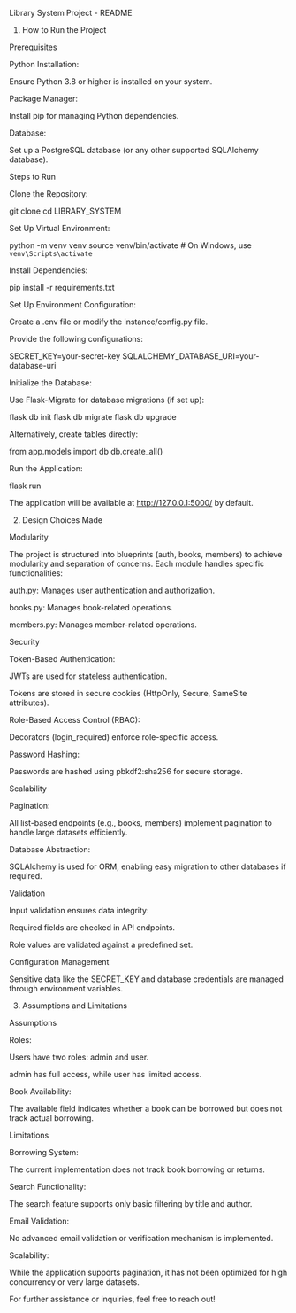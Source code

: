 Library System Project - README

1. How to Run the Project

Prerequisites

Python Installation:

Ensure Python 3.8 or higher is installed on your system.

Package Manager:

Install pip for managing Python dependencies.

Database:

Set up a PostgreSQL database (or any other supported SQLAlchemy database).

Steps to Run

Clone the Repository:

git clone <repository-url>
cd LIBRARY_SYSTEM

Set Up Virtual Environment:

python -m venv venv
source venv/bin/activate  # On Windows, use `venv\Scripts\activate`

Install Dependencies:

pip install -r requirements.txt

Set Up Environment Configuration:

Create a .env file or modify the instance/config.py file.

Provide the following configurations:

SECRET_KEY=your-secret-key
SQLALCHEMY_DATABASE_URI=your-database-uri

Initialize the Database:

Use Flask-Migrate for database migrations (if set up):

flask db init
flask db migrate
flask db upgrade

Alternatively, create tables directly:

from app.models import db
db.create_all()

Run the Application:

flask run

The application will be available at http://127.0.0.1:5000/ by default.

2. Design Choices Made

Modularity

The project is structured into blueprints (auth, books, members) to achieve modularity and separation of concerns. Each module handles specific functionalities:

auth.py: Manages user authentication and authorization.

books.py: Manages book-related operations.

members.py: Manages member-related operations.

Security

Token-Based Authentication:

JWTs are used for stateless authentication.

Tokens are stored in secure cookies (HttpOnly, Secure, SameSite attributes).

Role-Based Access Control (RBAC):

Decorators (login_required) enforce role-specific access.

Password Hashing:

Passwords are hashed using pbkdf2:sha256 for secure storage.

Scalability

Pagination:

All list-based endpoints (e.g., books, members) implement pagination to handle large datasets efficiently.

Database Abstraction:

SQLAlchemy is used for ORM, enabling easy migration to other databases if required.

Validation

Input validation ensures data integrity:

Required fields are checked in API endpoints.

Role values are validated against a predefined set.

Configuration Management

Sensitive data like the SECRET_KEY and database credentials are managed through environment variables.

3. Assumptions and Limitations

Assumptions

Roles:

Users have two roles: admin and user.

admin has full access, while user has limited access.

Book Availability:

The available field indicates whether a book can be borrowed but does not track actual borrowing.

Limitations

Borrowing System:

The current implementation does not track book borrowing or returns.

Search Functionality:

The search feature supports only basic filtering by title and author.

Email Validation:

No advanced email validation or verification mechanism is implemented.

Scalability:

While the application supports pagination, it has not been optimized for high concurrency or very large datasets.

For further assistance or inquiries, feel free to reach out!

